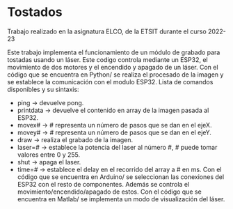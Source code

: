 # Tostados
Trabajo realizado en la asignatura ELCO, de la ETSIT durante el curso 2022-23


Este trabajo implementa el funcionamiento de un módulo de grabado para tostadas usando un láser. Este codigo controla mediante un ESP32,
el movimiento de dos motores y el encendido y apagado de un láser.
Con el código que se encuentra en Python/ se realiza el procesado de la imagen y se establece la comunicación con el modulo ESP32.
Lista de comandos disponibles y su sintaxis:
  - ping -> devuelve pong.
  - printdata -> devuelve el contenido en array de la imagen pasada al ESP32.
  - movex# -> # representa un número de pasos que se dan en el ejeX.
  - movey# -> # representa un número de pasos que se dan en el ejeY.
  - draw -> realiza el grabado de la imagen. 
  - laser=# -> establece la potencia del laser al número #, # puede tomar valores entre 0 y 255.
  - shut -> apaga el laser.
  - time=# -> establece el delay en el recorrido del array a # en ms.
Con el código que se encuentra en Arduino/ se seleccionan las conexiones del ESP32 con el resto de componentes. Además se controla el
movimiento/encendido/apagado de estos.
Con el código que se encuentra en Matlab/ se implementa un modo de visualización del láser.
